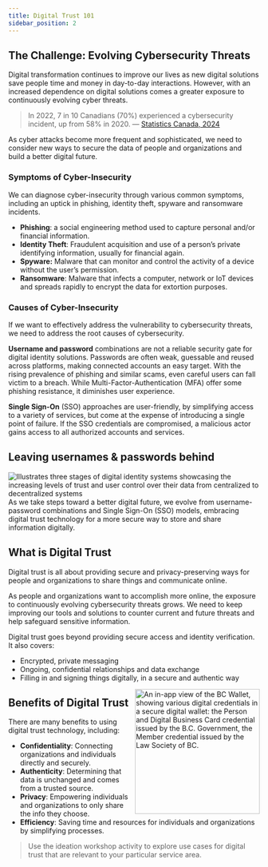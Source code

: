 ```yaml
---
title: Digital Trust 101
sidebar_position: 2
---
```


## The Challenge: Evolving Cybersecurity Threats
Digital transformation continues to improve our lives as new digital solutions save people time and money in day-to-day interactions. However, with an increased dependence on digital solutions comes a greater exposure to continuously evolving cyber threats.

> In 2022, 7 in 10 Canadians (70%) experienced a cybersecurity incident, up from 58% in 2020.
> — [Statistics Canada, 2024](https://www.statcan.gc.ca/o1/en/plus/5527-safely-navigating-cyberspace)

As cyber attacks become more frequent and sophisticated, we need to consider new ways to secure the data of people and organizations and build a better digital future.

### Symptoms of Cyber-Insecurity
We can diagnose cyber-insecurity through various common symptoms, including an uptick in phishing, identity theft, spyware and ransomware incidents.

- **Phishing**: a social engineering method used to capture personal and/or financial information.
- **Identity Theft**: Fraudulent acquisition and use of a person’s private identifying information, usually for financial again.
- **Spyware:** Malware that can monitor and control the activity of a device without the user’s permission.
- **Ransomware**: Malware that infects a computer, network or IoT devices and spreads rapidly to encrypt the data for extortion purposes.

### Causes of Cyber-Insecurity
If we want to effectively address the vulnerability to cybersecurity threats, we need to address the root causes of cybersecurity.

**Username and password** combinations are not a reliable security gate for digital identity solutions. Passwords are often weak, guessable and reused across platforms, making connected accounts an easy target. With the rising prevalence of phishing and similar scams, even careful users can fall victim to a breach. While Multi-Factor-Authentication (MFA) offer some phishing resistance, it diminishes user experience.

**Single Sign-On** (SSO) approaches are user-friendly, by simplifying access to a variety of services, but come at the expense of introducing a single point of failure. If the SSO credentials are compromised, a malicious actor gains access to all authorized accounts and services.

## Leaving usernames & passwords behind
![Illustrates three stages of digital identity systems showcasing the increasing levels of trust and user control over their data from centralized to decentralized systems](/img/foundations/Path_Toward_Digital_Trust.png) 
As we take steps toward a better digital future, we evolve from username-password combinations and Single Sign-On (SSO) models, embracing digital trust technology for a more secure way to store and share information digitally.

## What is Digital Trust
Digital trust is all about providing secure and privacy-preserving ways for people and organizations to share things and communicate online.

As people and organizations want to accomplish more online, the exposure to continuously evolving cybersecurity threats grows. We need to keep improving our tools and solutions to counter current and future threats and help safeguard sensitive information.

Digital trust goes beyond providing secure access and identity verification. It also covers:

- Encrypted, private messaging
- Ongoing, confidential relationships and data exchange
- Filling in and signing things digitally, in a secure and authentic way

<img src="/img/foundations/Digital_Credentials_In_BC_Wallet.png" alt="An in-app view of the BC Wallet, showing various digital credentials in a secure digital wallet: the Person and Digital Business Card credential issued by the B.C. Government, the Member credential issued by the Law Society of BC." width="250px" align="right"/>


## Benefits of Digital Trust
There are many benefits to using digital trust technology, including:

- **Confidentiality**: Connecting organizations and individuals directly and securely.​
- **Authenticity**: Determining that data is unchanged and comes from a trusted source.​
- **Privacy**: Empowering individuals and organizations to only share the info​ they choose.​
- **Efficiency**: Saving time and resources for individuals and organizations by simplifying processes.​

> Use the ideation workshop activity to explore use cases for digital trust that are relevant to your particular service area.
